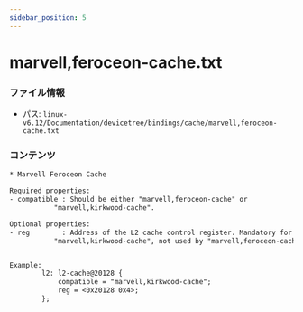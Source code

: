 ```yaml
---
sidebar_position: 5
---
```

# marvell,feroceon-cache.txt

### ファイル情報

- パス: `linux-v6.12/Documentation/devicetree/bindings/cache/marvell,feroceon-cache.txt`

### コンテンツ

```txt
* Marvell Feroceon Cache

Required properties:
- compatible : Should be either "marvell,feroceon-cache" or
  	       "marvell,kirkwood-cache".

Optional properties:
- reg        : Address of the L2 cache control register. Mandatory for
  	       "marvell,kirkwood-cache", not used by "marvell,feroceon-cache"


Example:
		l2: l2-cache@20128 {
			compatible = "marvell,kirkwood-cache";
			reg = <0x20128 0x4>;
		};

```
